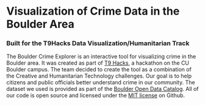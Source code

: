 # Visualization of Crime Data in the Boulder Area

### Built for the T9Hacks Data Visualization/Humanitarian Track

The Boulder Crime Explorer is an interactive tool for visualizing crime in the Boulder area. It was created as part of [T9 Hacks](http://t9hacks.org), a hackathon on the CU Boulder campus. The team decided to create the tool as a combination of the Creative and Humanitarian Technology challenges. Our goal is to help citizens and public officials better understand crime in our community. The dataset we used is provided as part of the [Boulder Open Data Catalog](https://bouldercolorado.gov/open-data). All of our code is open source and licensed under the [MIT license](https://github.com/BoulderCrimeData/BoulderCrimeData) on Github.
